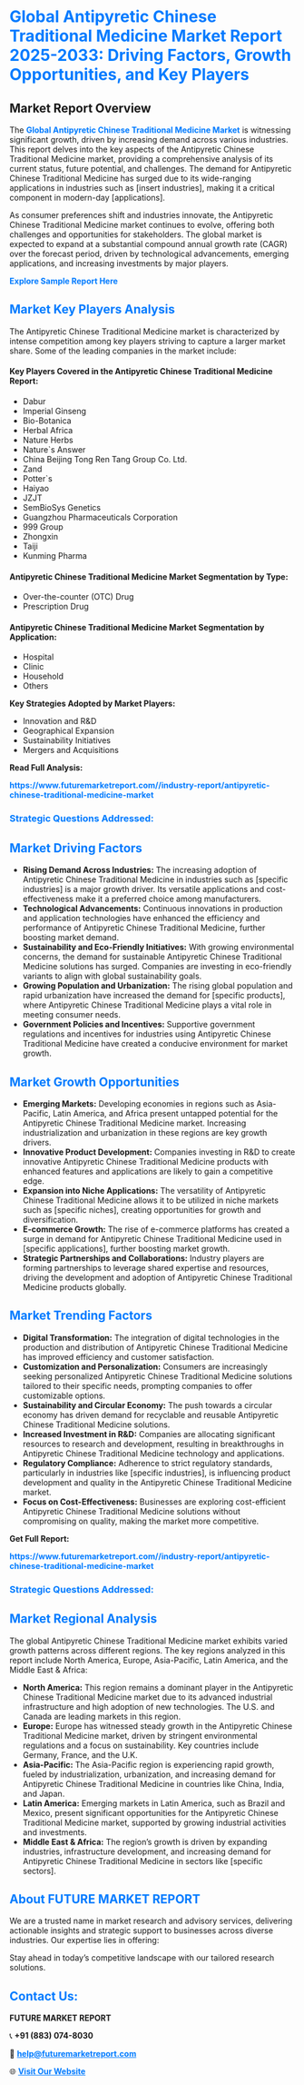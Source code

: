 <h1 style="color: #007BFF;">Global Antipyretic Chinese Traditional Medicine Market Report 2025-2033: Driving Factors, Growth Opportunities, and Key Players</h1>

<section id="overview">
<h2>Market Report Overview</h2>
<p>The <a href="https://www.futuremarketreport.com//industry-report/antipyretic-chinese-traditional-medicine-market" style="color: #007BFF; text-decoration: none;"><strong>Global Antipyretic Chinese Traditional Medicine Market</strong></a> is witnessing significant growth, driven by increasing demand across various industries. This report delves into the key aspects of the Antipyretic Chinese Traditional Medicine market, providing a comprehensive analysis of its current status, future potential, and challenges. The demand for Antipyretic Chinese Traditional Medicine has surged due to its wide-ranging applications in industries such as [insert industries], making it a critical component in modern-day [applications].</p>
<p>As consumer preferences shift and industries innovate, the Antipyretic Chinese Traditional Medicine market continues to evolve, offering both challenges and opportunities for stakeholders. The global market is expected to expand at a substantial compound annual growth rate (CAGR) over the forecast period, driven by technological advancements, emerging applications, and increasing investments by major players.</p>
</section>

<section id="overview">
<p><a href="https://www.futuremarketreport.com//request-sample/reportId=78292" style="color: #007BFF; text-decoration: none;"><strong>Explore Sample Report Here</strong></a></p>
</section>

<section id="key-players">
<h2 style="color: #007BFF;">Market Key Players Analysis</h2>
<p>The Antipyretic Chinese Traditional Medicine market is characterized by intense competition among key players striving to capture a larger market share. Some of the leading companies in the market include:</p>
<h4>Key Players Covered in the Antipyretic Chinese Traditional Medicine Report:</h4>
<ul><li>Dabur</li><li>Imperial Ginseng</li><li>Bio-Botanica</li><li>Herbal Africa</li><li>Nature Herbs</li><li>Nature`s Answer</li><li>China Beijing Tong Ren Tang Group Co. Ltd.</li><li>Zand</li><li>Potter`s</li><li>Haiyao</li><li>JZJT</li><li>SemBioSys Genetics</li><li>Guangzhou Pharmaceuticals Corporation</li><li>999 Group</li><li>Zhongxin</li><li>Taiji</li><li>Kunming Pharma</li></ul>
<h4>Antipyretic Chinese Traditional Medicine Market Segmentation by Type:</h4>
<ul><li>Over-the-counter (OTC) Drug</li><li>Prescription Drug</li></ul>

<h4>Antipyretic Chinese Traditional Medicine Market Segmentation by Application:</h4>
<ul><li>Hospital</li><li>Clinic</li><li>Household</li><li>Others</li></ul>
<p><strong>Key Strategies Adopted by Market Players:</strong></p>
<ul>
<li>Innovation and R&D</li>
<li>Geographical Expansion</li>
<li>Sustainability Initiatives</li>
<li>Mergers and Acquisitions</li>
</ul>
</section>

<section>
<p><strong>Read Full Analysis: </strong></p><a href="https://www.futuremarketreport.com//industry-report/antipyretic-chinese-traditional-medicine-market" style="color: #007BFF; text-decoration: none;"><strong>https://www.futuremarketreport.com//industry-report/antipyretic-chinese-traditional-medicine-market</strong></a>
<h3 style="color: #007BFF;">Strategic Questions Addressed:</h3>
</section>

<section id="driving-factors">
<h2 style="color: #007BFF;">Market Driving Factors</h2>
<ul>
<li><strong>Rising Demand Across Industries:</strong> The increasing adoption of Antipyretic Chinese Traditional Medicine in industries such as [specific industries] is a major growth driver. Its versatile applications and cost-effectiveness make it a preferred choice among manufacturers.</li>
<li><strong>Technological Advancements:</strong> Continuous innovations in production and application technologies have enhanced the efficiency and performance of Antipyretic Chinese Traditional Medicine, further boosting market demand.</li>
<li><strong>Sustainability and Eco-Friendly Initiatives:</strong> With growing environmental concerns, the demand for sustainable Antipyretic Chinese Traditional Medicine solutions has surged. Companies are investing in eco-friendly variants to align with global sustainability goals.</li>
<li><strong>Growing Population and Urbanization:</strong> The rising global population and rapid urbanization have increased the demand for [specific products], where Antipyretic Chinese Traditional Medicine plays a vital role in meeting consumer needs.</li>
<li><strong>Government Policies and Incentives:</strong> Supportive government regulations and incentives for industries using Antipyretic Chinese Traditional Medicine have created a conducive environment for market growth.</li>
</ul>
</section>

<section id="growth-opportunities">
<h2 style="color: #007BFF;">Market Growth Opportunities</h2>
<ul>
<li><strong>Emerging Markets:</strong> Developing economies in regions such as Asia-Pacific, Latin America, and Africa present untapped potential for the Antipyretic Chinese Traditional Medicine market. Increasing industrialization and urbanization in these regions are key growth drivers.</li>
<li><strong>Innovative Product Development:</strong> Companies investing in R&D to create innovative Antipyretic Chinese Traditional Medicine products with enhanced features and applications are likely to gain a competitive edge.</li>
<li><strong>Expansion into Niche Applications:</strong> The versatility of Antipyretic Chinese Traditional Medicine allows it to be utilized in niche markets such as [specific niches], creating opportunities for growth and diversification.</li>
<li><strong>E-commerce Growth:</strong> The rise of e-commerce platforms has created a surge in demand for Antipyretic Chinese Traditional Medicine used in [specific applications], further boosting market growth.</li>
<li><strong>Strategic Partnerships and Collaborations:</strong> Industry players are forming partnerships to leverage shared expertise and resources, driving the development and adoption of Antipyretic Chinese Traditional Medicine products globally.</li>
</ul>
</section>

<section id="trending-factors">
<h2 style="color: #007BFF;">Market Trending Factors</h2>
<ul>
<li><strong>Digital Transformation:</strong> The integration of digital technologies in the production and distribution of Antipyretic Chinese Traditional Medicine has improved efficiency and customer satisfaction.</li>
<li><strong>Customization and Personalization:</strong> Consumers are increasingly seeking personalized Antipyretic Chinese Traditional Medicine solutions tailored to their specific needs, prompting companies to offer customizable options.</li>
<li><strong>Sustainability and Circular Economy:</strong> The push towards a circular economy has driven demand for recyclable and reusable Antipyretic Chinese Traditional Medicine solutions.</li>
<li><strong>Increased Investment in R&D:</strong> Companies are allocating significant resources to research and development, resulting in breakthroughs in Antipyretic Chinese Traditional Medicine technology and applications.</li>
<li><strong>Regulatory Compliance:</strong> Adherence to strict regulatory standards, particularly in industries like [specific industries], is influencing product development and quality in the Antipyretic Chinese Traditional Medicine market.</li>
<li><strong>Focus on Cost-Effectiveness:</strong> Businesses are exploring cost-efficient Antipyretic Chinese Traditional Medicine solutions without compromising on quality, making the market more competitive.</li>
</ul>
</section>

<section>
<p><strong>Get Full Report: </strong></p><a href="https://www.futuremarketreport.com//industry-report/antipyretic-chinese-traditional-medicine-market" style="color: #007BFF; text-decoration: none;"><strong>https://www.futuremarketreport.com//industry-report/antipyretic-chinese-traditional-medicine-market</strong></a>
<h3 style="color: #007BFF;">Strategic Questions Addressed:</h3>
</section>


<section id="regional-analysis">
<h2 style="color: #007BFF;">Market Regional Analysis</h2>
<p>The global Antipyretic Chinese Traditional Medicine market exhibits varied growth patterns across different regions. The key regions analyzed in this report include North America, Europe, Asia-Pacific, Latin America, and the Middle East & Africa:</p>
<ul>
<li><strong>North America:</strong> This region remains a dominant player in the Antipyretic Chinese Traditional Medicine market due to its advanced industrial infrastructure and high adoption of new technologies. The U.S. and Canada are leading markets in this region.</li>
<li><strong>Europe:</strong> Europe has witnessed steady growth in the Antipyretic Chinese Traditional Medicine market, driven by stringent environmental regulations and a focus on sustainability. Key countries include Germany, France, and the U.K.</li>
<li><strong>Asia-Pacific:</strong> The Asia-Pacific region is experiencing rapid growth, fueled by industrialization, urbanization, and increasing demand for Antipyretic Chinese Traditional Medicine in countries like China, India, and Japan.</li>
<li><strong>Latin America:</strong> Emerging markets in Latin America, such as Brazil and Mexico, present significant opportunities for the Antipyretic Chinese Traditional Medicine market, supported by growing industrial activities and investments.</li>
<li><strong>Middle East & Africa:</strong> The region’s growth is driven by expanding industries, infrastructure development, and increasing demand for Antipyretic Chinese Traditional Medicine in sectors like [specific sectors].</li>
</ul>
</section>

<footer>
<h2 style="color: #007BFF;">About FUTURE MARKET REPORT</h2>
<p>We are a trusted name in market research and advisory services, delivering actionable insights and strategic support to businesses across diverse industries. Our expertise lies in offering:</p>

<p>Stay ahead in today’s competitive landscape with our tailored research solutions.</p>

<h2 style="color: #007BFF;">Contact Us:</h2>
<p><strong>FUTURE MARKET REPORT</strong></p>
<p>📞 <strong>+91 (883) 074-8030</strong></p>
<p>📧 <strong><a href="mailto:help@futuremarketreport.com" style="color: #007BFF;">help@futuremarketreport.com</a></strong></p>
<p>🌐 <strong><a href="https://www.futuremarketreport.com/" style="color: #007BFF;">Visit Our Website</a></strong></p>
</footer>